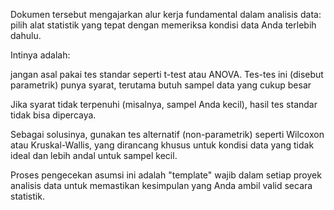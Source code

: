 Dokumen tersebut mengajarkan alur kerja fundamental dalam analisis data: pilih alat statistik yang tepat dengan memeriksa kondisi data Anda terlebih dahulu.


Intinya adalah:

jangan asal pakai tes standar seperti t-test atau ANOVA. Tes-tes ini (disebut parametrik) punya syarat, terutama butuh sampel data yang cukup besar

Jika syarat tidak terpenuhi (misalnya, sampel Anda kecil), hasil tes standar tidak bisa dipercaya.

Sebagai solusinya, gunakan tes alternatif (non-parametrik) seperti Wilcoxon atau Kruskal-Wallis, yang dirancang khusus untuk kondisi data yang tidak ideal dan lebih andal untuk sampel kecil.


Proses pengecekan asumsi ini adalah "template" wajib dalam setiap proyek analisis data untuk memastikan kesimpulan yang Anda ambil valid secara statistik.